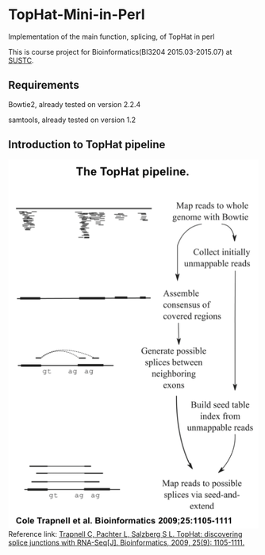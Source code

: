 # TopHat-Mini-in-Perl
Implementation of the main function, splicing, of TopHat in perl

This is course project for Bioinformatics(BI3204 2015.03-2015.07) at [SUSTC](http://www.sustc.edu.cn/). 


## Requirements
Bowtie2, already tested on version 2.2.4

samtools, already tested on version 1.2

## Introduction to TopHat pipeline
![Image of TopHat pipeline](https://github.com/RodenLuo/TopHat-Mini-in-Perl/blob/master/images/tophat_pipeline.png)
Reference link: [Trapnell C, Pachter L, Salzberg S L. TopHat: discovering splice junctions with RNA-Seq[J]. Bioinformatics, 2009, 25(9): 1105-1111.](http://bioinformatics.oxfordjournals.org/content/25/9/1105.full)

